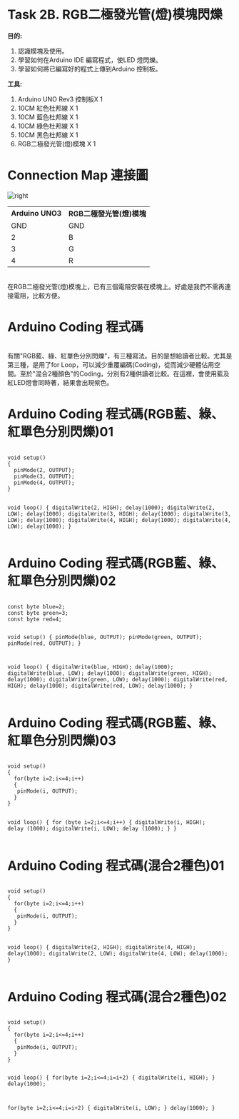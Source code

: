 <h1>Task 2B. RGB二極發光管(燈)模塊閃爍</h1><p>

<B>目的:</B>
1) 認識模塊及使用。
2) 學習如何在Arduino IDE 編寫程式，使LED 燈閃爍。
3) 學習如何將已編寫好的程式上傳到Arduino 控制板。
 
<p>
 
 <B>工具:</B>
1) Arduino UNO Rev3 控制板X 1
2) 10CM 紅色杜邦線 X 1
3) 10CM 藍色杜邦線 X 1
4) 10CM 綠色杜邦線 X 1
5) 10CM 黑色杜邦線 X 1
6) RGB二極發光管(燈)模塊 X 1
  
<h1>Connection Map 連接圖</h1><p>
<img src="https://www.meteam.org/1st_STEM2022/GithubWebpage/RGB_b.png" alt="right"><p>

<table><tr><td><B>Arduino UNO3</B></td><td><B>RGB二極發光管(燈)模塊</B></td></tr>
<tr><td>GND</td><td>GND</td></tr>	
<tr><td>2</td><td>B</td></tr>		
<tr><td>3</td><td>G</td></tr>	 
<tr><td>4</td><td>R</td></tr>	 
</table>
<BR>
 在RGB二極發光管(燈)模塊上，已有三個電阻安裝在模塊上。好處是我們不需再連接電阻，比較方便。
<BR> 
<h1>Arduino Coding 程式碼</h1>
<BR>
有關"RGB藍、綠、紅單色分別閃爍"，有三種寫法。目的是想給讀者比較。尤其是第三種，是用了for Loop，可以減少重覆編碼(Coding)，從而減少硬體佔用空間。至於"混合2種顏色"的Coding，分別有2種供讀者比較。在這裡，會使用藍及紅LED燈會同時著，結果會出現紫色。
<h1>Arduino Coding 程式碼(RGB藍、綠、紅單色分別閃爍)01</h1>
<pre><code>
void setup() 
{
  pinMode(2, OUTPUT);
  pinMode(3, OUTPUT);
  pinMode(4, OUTPUT);
}

void loop() 
{
  digitalWrite(2, HIGH);
  delay(1000);
  digitalWrite(2, LOW);
  delay(1000);
  digitalWrite(3, HIGH);
  delay(1000);
  digitalWrite(3, LOW);
  delay(1000);
  digitalWrite(4, HIGH);
  delay(1000);
  digitalWrite(4, LOW);
  delay(1000);
}
</code></pre><p>

<h1>Arduino Coding 程式碼(RGB藍、綠、紅單色分別閃爍)02</h1>
<pre><code>
const byte blue=2;
const byte green=3;
const byte red=4;

void setup() 
{
  pinMode(blue, OUTPUT);
  pinMode(green, OUTPUT);
  pinMode(red, OUTPUT);
}

void loop() 
{
  digitalWrite(blue, HIGH);
  delay(1000);
  digitalWrite(blue, LOW);
  delay(1000);
  digitalWrite(green, HIGH);
  delay(1000);
  digitalWrite(green, LOW);
  delay(1000);
  digitalWrite(red, HIGH);
  delay(1000);
  digitalWrite(red, LOW);
  delay(1000);
}
</code></pre><p>
 
<h1>Arduino Coding 程式碼(RGB藍、綠、紅單色分別閃爍)03</h1>
<pre><code>
void setup() 
{
  for(byte i=2;i<=4;i++)
  {
   pinMode(i, OUTPUT);
  }
}

void loop() 
{
  for (byte i=2;i<=4;i++)
  {
    digitalWrite(i, HIGH);
    delay (1000);
    digitalWrite(i, LOW);
    delay (1000);
  }
}
</code></pre><p>

<h1>Arduino Coding 程式碼(混合2種色)01</h1>
<pre><code>
void setup() 
{
  for(byte i=2;i<=4;i++)
  {
   pinMode(i, OUTPUT);
  }
}

void loop() 
{
  digitalWrite(2, HIGH);
  digitalWrite(4, HIGH);
  delay(1000);
  digitalWrite(2, LOW);
  digitalWrite(4, LOW);
  delay(1000);
}
</code></pre><p>
 
<h1>Arduino Coding 程式碼(混合2種色)02</h1>
<pre><code>
void setup() 
{
  for(byte i=2;i<=4;i++)
  {
   pinMode(i, OUTPUT);
  }
}

void loop() 
{
  for(byte i=2;i<=4;i=i+2)
  {
  digitalWrite(i, HIGH);
  }
  delay(1000);
  
  for(byte i=2;i<=4;i=i+2)
  {
  digitalWrite(i, LOW);
  }
  delay(1000);
}
</code></pre><p>
